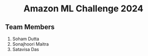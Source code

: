 <h1 align="center"> Amazon ML Challenge 2024 </h1>

## Team Members
1. Soham Dutta
2. Sonajhoori Maitra
3. Satavisa Das
